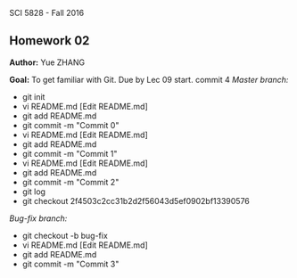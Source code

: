 SCI 5828 - Fall 2016

## Homework 02

**Author:** Yue ZHANG

**Goal:** To get familiar with Git. Due by Lec 09 start.
commit 4
*Master branch:*

- git init
- vi README.md [Edit README.md]
- git add README.md
- git commit -m "Commit 0"
- vi README.md [Edit README.md]
- git add README.md
- git commit -m "Commit 1"
- vi README.md [Edit README.md]
- git add README.md
- git commit -m "Commit 2"
- git log
- git checkout 2f4503c2cc31b2d2f56043d5ef0902bf13390576

*Bug-fix branch:*

- git checkout -b bug-fix
- vi README.md [Edit README.md]
- git add README.md
- git commit -m "Commit 3"

